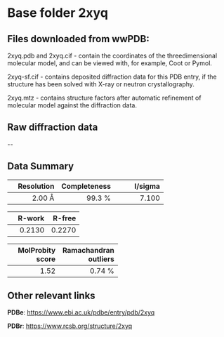 # Base folder 2xyq

## Files downloaded from wwPDB:

2xyq.pdb and 2xyq.cif - contain the coordinates of the threedimensional molecular model, and can be viewed with, for example, Coot or Pymol.

2xyq-sf.cif - contains deposited diffraction data for this PDB entry, if the structure has been solved with X-ray or neutron crystallography.

2xyq.mtz - contains structure factors after automatic refinement of molecular model against the diffraction data.

## Raw diffraction data

--<br> 

## Data Summary
|   | Resolution | Completeness| I/sigma |
|---|-------------:|----------------:|--------------:|
|   |2.00 Å|99.3  %|<img width=50/>7.100|

|   | **R-work**| **R-free**   
|---|-------------:|----------------:|           
||0.2130|0.2270|

|   |**MolProbity<br>score**| **Ramachandran<br>outliers** 
|---|-------------:|----------------:|
||1.52|0.74 %|

 

 

## Other relevant links 
**PDBe**:  https://www.ebi.ac.uk/pdbe/entry/pdb/2xyq
 
**PDBr**: https://www.rcsb.org/structure/2xyq 

